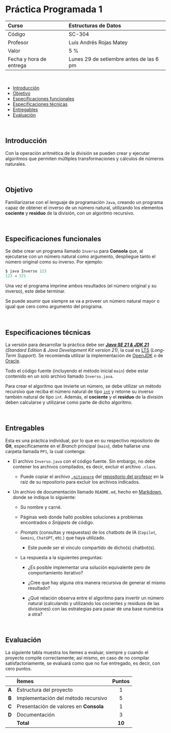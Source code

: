 # Práctica Programada 1

| Curso                   | Estructuras de Datos                    |
| :---------------------- | :-------------------------------------- |
| Código                  | SC-304                                  |
| Profesor                | Luis Andrés Rojas Matey                 |
| Valor                   | 5 %                                     |
| Fecha y hora de entrega | Lunes 29 de setiembre antes de las 6 pm |

<br />

- [Introducción](#introducción)
- [Objetivo](#objetivo)
- [Especificaciones funcionales](#especificaciones-funcionales)
- [Especificaciones técnicas](#especificaciones-técnicas)
- [Entregables](#entregables)
- [Evaluación](#evaluación)

<br />

## Introducción

Con la operación aritmética de la división se pueden crear y ejecutar algoritmos que permiten múltiples transformaciones y cálculos de números naturales.

<br />

## Objetivo

Familiarizarse con el lenguaje de programación `Java`, creando un programa capaz de obtener el inverso de un número natural, utilizando los elementos **cociente** y **residuo** de la división, con un algoritmo recursivo.

<br />

## Especificaciones funcionales

Se debe crear un programa llamado `Inverso` para **Consola** que, al ejecutarse con un número natural como argumento, despliegue tanto el número original como su inverso. Por ejemplo:

```java
$ java Inverso 123
123 → 321
```

Una vez el programa imprime ambos resultados (el número original y su inverso), este debe terminar.

Se puede asumir que siempre se va a proveer un número natural mayor o igual que cero como argumento del programa.

<br />

## Especificaciones técnicas

La versión para desarrollar la práctica debe ser [**_Java SE 21 & JDK 21_**](https://docs.oracle.com/en/java/javase/21/docs/api/index.html) (_Standard Edition & Java Development Kit version 21)_, la cual es [LTS](https://en.wikipedia.org/wiki/Java_version_history#Java_SE_21_(LTS)) (_Long-Term Support_). Se recomienda utilizar la implementación de [OpenJDK](https://jdk.java.net/java-se-ri/21) o de [Oracle](https://www.oracle.com/java/technologies/downloads/#java21).

Todo el código fuente (incluyendo el método inicial `main`) debe estar contenido en un solo archivo llamado `Inverso.java`.

Para crear el algoritmo que invierte un número, se debe utilizar un método recursivo que reciba el número natural de tipo [`int`](https://docs.oracle.com/en/java/javase/21/docs/api/java.base/java/lang/Integer.html) y retorne su inverso también natural de tipo `int`. Además, el **cociente** y el **residuo** de la división deben calcularse y utilizarse como parte de dicho algoritmo.

<br />

## Entregables

Esta es una práctica individual, por lo que en su respectivo repositorio de **Git**, específicamente en el _Branch_ principal (`main`), debe hallarse una carpeta llamada `PP1`, la cual contenga:

- El archivo `Inverso.java` con el código fuente. Sin embargo, no debe contener los archivos compilados, es decir, excluir el archivo `.class`.

  - Puede copiar el archivo [`.gitignore`](https://github.com/larmcr/2025-III-SC-304/blob/main/.gitignore) del [repositorio del profesor](https://github.com/larmcr/2025-III-SC-304) en la raíz de su repositorio para excluir los archivos indicados.

- Un archivo de documentación llamado `README.md`, hecho en [Markdown](https://www.markdownguide.org), donde se indique lo siguiente:

  - Su nombre y carné.

  - Páginas web donde halló posibles soluciones a problemas encontrados o _Snippets_ de código.

  - _Prompts_ (consultas y respuestas) de los chatbots de IA (`Copilot`, `Gemini`, `ChatGPT`, etc.) que haya utilizado.

    - Este puede ser el vínculo compartido de dicho(s) chatbot(s).

  - La respuesta a la siguientes preguntas:

    - ¿Es posible implementar una solución equivalente pero de comportamiento iterativo?

    - ¿Cree que hay alguna otra manera recursiva de generar el mismo resultado?

    - ¿Qué relación observa entre el algoritmo para invertir un número natural (calculando y utilizando los cocientes y residuos de las divisiones) con las estrategias para pasar de una base numérica a otra?

<br />

## Evaluación

La siguiente tabla muestra los ítemes a evaluar, siempre y cuando el proyecto compile correctamente; así mismo, en caso de no compilar satisfactoriamente, se evaluará como que no fue entregado, es decir, con cero puntos.

|       | Ítemes                                 | Puntos |
| :---: | :------------------------------------- | :----: |
| **A** | Estructura del proyecto                |   1    |
| **B** | Implementación del método recursivo    |   5    |
| **C** | Presentación de valores en **Consola** |   1    |
| **D** | Documentación                          |   3    |
|       | **Total**                              | **10** |

